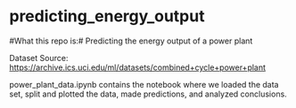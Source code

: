 # predicting_energy_output
#What this repo is:# Predicting the energy output of a power plant 

Dataset Source: https://archive.ics.uci.edu/ml/datasets/combined+cycle+power+plant

power_plant_data.ipynb contains the notebook where we loaded the data set, split and plotted the data, made predictions, and analyzed conclusions.
